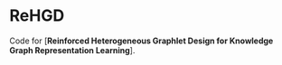 # ReHGD
Code for [**Reinforced Heterogeneous Graphlet Design for Knowledge Graph Representation Learning**].
